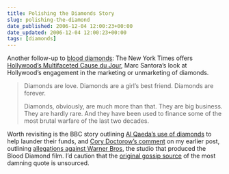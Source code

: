 ```yaml
---
title: Polishing the Diamonds Story
slug: polishing-the-diamond
date_published: 2006-12-04 12:00:23+00:00
date_updated: 2006-12-04 12:00:23+00:00
tags: [diamonds]
---
```

Another follow-up to [blood diamonds](/2006/12/01/blood_diamonds): The New York Times offers [Hollywood’s Multifaceted Cause du Jour](http://www.nytimes.com/2006/12/03/movies/03sant.html?ei=5070&amp;en=96c76d8619236dc4&amp;ex=1165813200&amp;emc=eta1&amp;pagewanted=print), Marc Santora’s look at Hollywood’s engagement in the marketing or unmarketing of diamonds.

> Diamonds are love. Diamonds are a girl’s best friend. Diamonds are forever.
> 
> Diamonds, obviously, are much more than that. They are big business. They are hardly rare. And they have been used to finance some of the most brutal warfare of the last two decades.

Worth revisiting is the BBC story outlining [Al Qaeda’s use of diamonds](http://news.bbc.co.uk/1/hi/world/africa/2775763.stm) to help launder their funds, and [Cory Doctorow’s comment](/2006/12/01/blood_diamonds#comment-92832) on my earlier post, outlining [allegations against Warner Bros](http://www.boingboing.net/2006/10/23/warners_stiffs_afric.html), the studio that produced the Blood Diamond film. I’d caution that the [original gossip source](http://www.nypost.com/seven/10232006/gossip/pagesix/pagesix.htm) of the most damning quote is unsourced.

